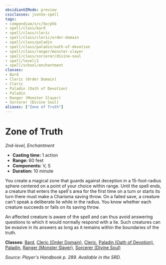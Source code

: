 ```yaml
---
obsidianUIMode: preview
cssclasses: json5e-spell
tags:
- compendium/src/5e/phb
- spell/class/bard
- spell/class/cleric
- spell/class/cleric/order-domain
- spell/class/paladin
- spell/class/paladin/oath-of-devotion
- spell/class/ranger/monster-slayer
- spell/class/sorcerer/divine-soul
- spell/level/2
- spell/school/enchantment
classes:
- Bard
- Cleric (Order Domain)
- Cleric
- Paladin (Oath of Devotion)
- Paladin
- Ranger (Monster Slayer)
- Sorcerer (Divine Soul)
aliases: ["Zone of Truth"]
---
```

# Zone of Truth
*2nd-level, Enchantment*  

- **Casting time:** 1 action
- **Range:** 60 feet
- **Components:** V, S
- **Duration:** 10 minute

You create a magical zone that guards against deception in a 15-foot-radius sphere centered on a point of your choice within range. Until the spell ends, a creature that enters the spell's area for the first time on a turn or starts its turn there must make a Charisma saving throw. On a failed save, a creature can't speak a deliberate lie while in the radius. You know whether each creature succeeds or fails on its saving throw.

An affected creature is aware of the spell and can thus avoid answering questions to which it would normally respond with a lie. Such creatures can be evasive in its answers as long as it remains within the boundaries of the truth.

**Classes**: [Bard](4-Resources/Compendium/classes/bard.md), [Cleric (Order Domain)](4-Resources/Compendium/classes/cleric-order-domain-tce.md), [Cleric](4-Resources/Compendium/classes/cleric.md), [Paladin (Oath of Devotion)](4-Resources/Compendium/classes/paladin-oath-of-devotion.md), [Paladin](4-Resources/Compendium/classes/paladin.md), [Ranger (Monster Slayer)](4-Resources/Compendium/classes/ranger-monster-slayer-xge.md), [Sorcerer (Divine Soul)](4-Resources/Compendium/classes/sorcerer-divine-soul-xge.md)

*Source: Player's Handbook p. 289. Available in the SRD.*
